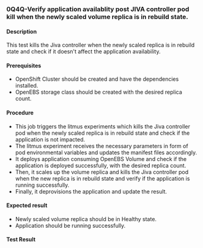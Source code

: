 ### 0Q4Q-Verify application availablity post JIVA controller pod kill when the newly scaled volume replica is in rebuild state.

#### Description

This test kills the Jiva controller when the newly scaled replica is in rebuild state and check if it doesn't affect the application availability.

#### Prerequisites

- OpenShift Cluster should be created and have the dependencies installed.
- OpenEBS storage class should be created with the desired replica count.

#### Procedure

- This job triggers the litmus experiments which kills the Jiva controller pod when the newly scaled replica is in rebuild state and check if the application is not impacted.
- The litmus experiment receives the necessary parameters in form of pod environmental variables and updates the manifest files accordingly.
- It deploys application consuming OpenEBS Volume and check if the application is deployed successfully, with the desired replica count.
- Then, it scales up the volume replica and kills the Jiva controller pod when the new replica is in rebuild state and verify if the application is running successfully.
- Finally, it deprovisions the application and update the result.

#### Expected result

- Newly scaled volume replica should be in Healthy state.
- Application should be running successfully.

#### Test Result
 



